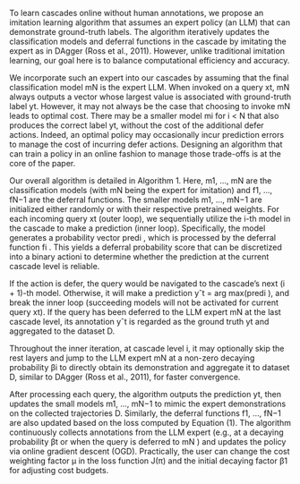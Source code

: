 To learn cascades online without human annotations, we
propose an imitation learning algorithm that assumes an
expert policy (an LLM) that can demonstrate ground-truth
labels. The algorithm iteratively updates the classification
models and deferral functions in the cascade by imitating
the expert as in DAgger (Ross et al., 2011). However, unlike
traditional imitation learning, our goal here is to balance
computational efficiency and accuracy.


We incorporate such an expert into our cascades by assuming that the final classification model mN is the expert LLM.
When invoked on a query xt, mN always outputs a vector
whose largest value is associated with ground-truth label
yt. However, it may not always be the case that choosing to
invoke mN leads to optimal cost. There may be a smaller
model mi for i < N that also produces the correct label yt,
without the cost of the additional defer actions. Indeed,
an optimal policy may occasionally incur prediction errors
to manage the cost of incurring defer actions. Designing
an algorithm that can train a policy in an online fashion to
manage those trade-offs is at the core of the paper.



Our overall algorithm is detailed in Algorithm 1. Here,
m1, ..., mN are the classification models (with mN being
the expert for imitation) and f1, ..., fN−1 are the deferral
functions. The smaller models m1, ..., mN−1 are initialized
either randomly or with their respective pretrained weights.
For each incoming query xt (outer loop), we sequentially utilize the i-th model in the cascade to make a prediction (inner loop). Specifically, the model generates a probability vector
predi
, which is processed by the deferral function fi
. This
yields a deferral probability score that can be discretized
into a binary actioni
to determine whether the prediction at
the current cascade level is reliable.




If the action is defer, the query would be navigated to the
cascade’s next (i + 1)-th model. Otherwise, it will make a
prediction yˆt = arg max(predi
), and break the inner loop
(succeeding models will not be activated for current query
xt). If the query has been deferred to the LLM expert mN
at the last cascade level, its annotation yˆt is regarded as the
ground truth yt and aggregated to the dataset D.



Throughout the inner iteration, at cascade level i, it may
optionally skip the rest layers and jump to the LLM expert
mN at a non-zero decaying probability βi
to directly obtain
its demonstration and aggregate it to dataset D, similar to
DAgger (Ross et al., 2011), for faster convergence.


After processing each query, the algorithm outputs the prediction yt, then updates the small models m1, ..., mN−1 to
mimic the expert demonstrations on the collected trajectories D. Similarly, the deferral functions f1, ..., fN−1 are
also updated based on the loss computed by Equation (1).
The algorithm continuously collects annotations from the
LLM expert (e.g., at a decaying probability βt or when the
query is deferred to mN ) and updates the policy via online
gradient descent (OGD). Practically, the user can change
the cost weighting factor µ in the loss function J(π) and the
initial decaying factor β1 for adjusting cost budgets.

